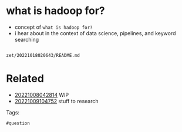 # what is hadoop for?

- concept of `what is hadoop for?`
- i hear about in the context of data science, pipelines, and keyword searching

```
```

` zet/20221018020643/README.md `

# Related

- [20221008042814](/zet/20221008042814/README.md) WIP
- [20221009104752](/zet/20221009104752/README.md) stuff to research

Tags:

    #question
